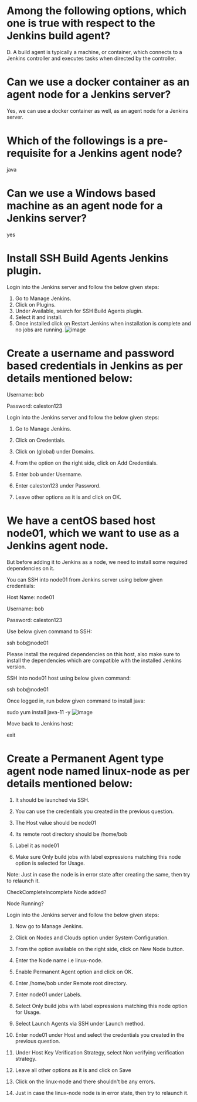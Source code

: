 # Among the following options, which one is true with respect to the Jenkins build agent?


D. A build agent is typically a machine, or container, which connects to a Jenkins controller and executes tasks when directed by the controller.

# Can we use a docker container as an agent node for a Jenkins server?
Yes, we can use a docker container as well, as an agent node for a Jenkins server.


# Which of the followings is a pre-requisite for a Jenkins agent node?

java

# Can we use a Windows based machine as an agent node for a Jenkins server?

yes


# Install SSH Build Agents Jenkins plugin.

Login into the Jenkins server and follow the below given steps:

1. Go to Manage Jenkins.
2. Click on Plugins.
3. Under Available, search for SSH Build Agents plugin.
4. Select it and install.
5. Once installed click on Restart Jenkins when installation is complete and no jobs are running.
   ![image](https://github.com/Althaf-official/KodeKloud_Jenkins/assets/105126131/c6ba0f47-c862-4560-8fec-2f9f087c0ad1)


# Create a username and password based credentials in Jenkins as per details mentioned below:


Username: bob

Password: caleston123

Login into the Jenkins server and follow the below given steps:

1. Go to Manage Jenkins.
2. Click on Credentials.
3. Click on (global) under Domains.
4. From the option on the right side, click on Add Credentials.
5. Enter bob under Username.
6. Enter caleston123 under Password.

7. Leave other options as it is and click on OK.

# We have a centOS based host node01, which we want to use as a Jenkins agent node.
But before adding it to Jenkins as a node, we need to install some required dependencies on it.


You can SSH into node01 from Jenkins server using below given credentials:


Host Name: node01

Username: bob

Password: caleston123


Use below given command to SSH:

ssh bob@node01



Please install the required dependencies on this host, also make sure to install the dependencies which are compatible with the installed Jenkins version.

SSH into node01 host using below given command:

ssh bob@node01



Once logged in, run below given command to install java:

sudo yum install java-11 -y
![image](https://github.com/Althaf-official/KodeKloud_Jenkins/assets/105126131/7028dfb2-2b27-41da-9120-9e084d64eb4d)


Move back to Jenkins host:

exit



# Create a Permanent Agent type agent node named linux-node as per details mentioned below:


1. It should be launched via SSH.

2. You can use the credentials you created in the previous question.

3. The Host value should be node01

4. Its remote root directory should be /home/bob

5. Label it as node01

6. Make sure Only build jobs with label expressions matching this node option is selected for Usage.


Note: Just in case the node is in error state after creating the same, then try to relaunch it.

CheckCompleteIncomplete
Node added?

Node Running?

Login into the Jenkins server and follow the below given steps:

1. Now go to Manage Jenkins.
2. Click on Nodes and Clouds option under System Configuration.
3. From the option available on the right side, click on New Node button.

4. Enter the Node name i.e linux-node.

5. Enable Permanent Agent option and click on OK.

6. Enter /home/bob under Remote root directory.

7. Enter node01 under Labels.

8. Select Only build jobs with label expressions matching this node option for Usage.

9. Select Launch Agents via SSH under Launch method.

10. Enter node01 under Host and select the credentials you created in the previous question.

11. Under Host Key Verification Strategy, select Non verifying verification strategy.

12. Leave all other options as it is and click on Save

13. Click on the linux-node and there shouldn't be any errors.

14. Just in case the linux-node node is in error state, then try to relaunch it.


